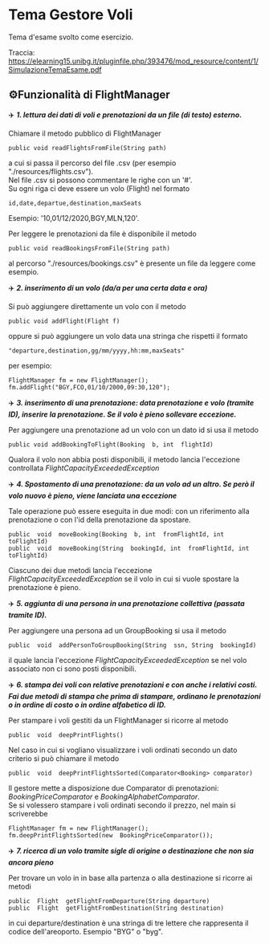 

# Tema Gestore Voli
Tema d'esame svolto come esercizio.

Traccia: https://elearning15.unibg.it/pluginfile.php/393476/mod_resource/content/1/SimulazioneTemaEsame.pdf

## ⚙️Funzionalità di FlightManager

✈️ ***1. lettura dei dati di voli e prenotazioni da un file (di testo) esterno.***

Chiamare il metodo pubblico di FlightManager  

    public void readFlightsFromFile(String path)

a cui si passa il percorso del file .csv (per esempio "./resources/flights.csv").  
Nel file .csv si possono commentare le righe con un '#'.  
Su ogni riga ci deve essere un volo (Flight) nel formato  

    id,date,departue,destination,maxSeats

Esempio: '10,01/12/2020,BGY,MLN,120'.  

Per leggere le prenotazioni da file è disponibile il metodo  

    public void readBookingsFromFile(String path)
al percorso "./resources/bookings.csv" è presente un file da leggere come esempio.

✈️ ***2. inserimento di un volo (da/a per una certa data e ora)***  

Si può aggiungere direttamente un volo con il metodo  

    public void addFlight(Flight f)
oppure si può aggiungere un volo data una stringa che rispetti il formato  

    "departure,destination,gg/mm/yyyy,hh:mm,maxSeats"
per esempio:

    FlightManager fm = new FlightManager();
    fm.addFlight("BGY,FCO,01/10/2000,09:30,120");
    
✈️ ***3. inserimento di una prenotazione: data prenotazione e volo (tramite ID), inserire la
prenotazione. Se il volo è pieno sollevare eccezione.***  

Per aggiungere una prenotazione ad un volo con un dato id si usa il metodo  

    public void addBookingToFlight(Booking  b, int  flightId)
Qualora il volo non abbia posti disponibili, il metodo lancia l'eccezione controllata *FlightCapacityExceededException*  

✈️ ***4. Spostamento di una prenotazione: da un volo ad un altro. Se però il volo nuovo è
pieno, viene lanciata una eccezione***  

Tale operazione può essere eseguita in due modi: con un riferimento alla prenotazione o con l'id della prenotazione da spostare.  

    public  void  moveBooking(Booking  b, int  fromFlightId, int  toFlightId)
    public  void  moveBooking(String  bookingId, int  fromFlightId, int  toFlightId)
Ciascuno dei due metodi lancia l'eccezione *FlightCapacityExceededException* se il volo in cui si vuole spostare la prenotazione è pieno.  

✈️ ***5. aggiunta di una persona in una prenotazione collettiva (passata tramite ID).***  

Per aggiungere una persona ad un GroupBooking si usa il metodo  

    public  void  addPersonToGroupBooking(String  ssn, String  bookingId)
il quale lancia l'eccezione *FlightCapacityExceededException* se nel volo associato non ci sono posti disponibili.  

✈️ ***6. stampa dei voli con relative prenotazioni e con anche i relativi costi. Fai due metodi di
stampa che prima di stampare, ordinano le prenotazioni o in ordine di costo o in ordine
alfabetico di ID.***  

Per stampare i voli gestiti da un FlightManager si ricorre al metodo  

    public  void  deepPrintFlights()
Nel caso in cui si vogliano visualizzare i voli ordinati secondo un dato criterio si può chiamare il metodo  

    public  void  deepPrintFlightsSorted(Comparator<Booking> comparator)
Il gestore mette a disposizione due Comparator di prenotazioni:  
*BookingPriceComparator* e *BookingAlphabetComparator*.  
Se si volessero stampare i voli ordinati secondo il prezzo, nel main si scriverebbe  

    FlightManager fm = new FlightManager();
    fm.deepPrintFlightsSorted(new  BookingPriceComparator()); 

✈️ ***7. ricerca di un volo tramite sigle di origine o destinazione che non sia ancora pieno***  

Per trovare un volo in in base alla partenza o alla destinazione si ricorre ai metodi  

    public  Flight  getFlightFromDeparture(String departure)
    public  Flight  getFlightFromDestination(String destination)
in cui departure/destination è una stringa di tre lettere che rappresenta il codice dell'areoporto. Esempio "BYG" o "byg".  
